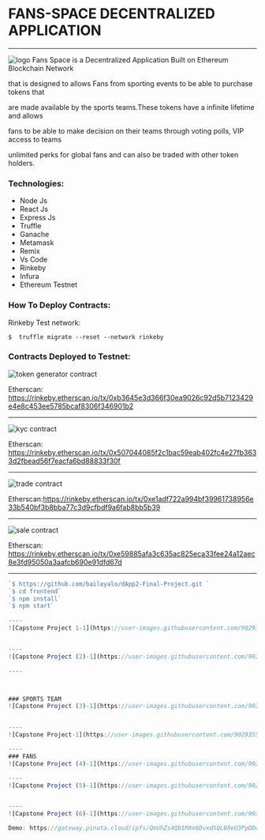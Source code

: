# FANS-SPACE DECENTRALIZED APPLICATION
                
----




  ![logo](https://user-images.githubusercontent.com/90293555/163591799-6913bd06-027f-4241-845d-1229ada1a631.png)
 Fans Space is a Decentralized Application Built on Ethereum Blockchain Network
        
that is designed to allows Fans from sporting events to be able to purchase tokens that
            
are made available by the sports teams.These tokens have a infinite lifetime and allows
            
fans to be able to make decision on their teams through voting polls, VIP access to teams

unlimited perks for global fans and can also be traded with other token holders.


### Technologies:

- Node Js
- React Js
- Express Js
- Truffle
- Ganache
- Metamask
- Remix
- Vs Code
- Rinkeby
- Infura
- Ethereum Testnet


### How To Deploy Contracts:

Rinkeby Test network:

`$  truffle migrate --reset --network rinkeby`

### Contracts Deployed to Testnet:

![token generator contract](https://user-images.githubusercontent.com/90293555/164118169-15d55d61-6b13-44ba-bf19-801a969d14a7.jpg)


Etherscan: https://rinkeby.etherscan.io/tx/0xb3645e3d366f30ea9026c92d5b7123429e4e8c453ee5785bcaf8306f346901b2

----
![kyc contract](https://user-images.githubusercontent.com/90293555/164118184-7c1b2a66-929d-419c-8668-6da5596f10c9.jpg)


Etherscan: https://rinkeby.etherscan.io/tx/0x507044085f2c1bac59eab402fc4e27fb3633d2fbead56f7eacfa6bd88833f30f

----
![trade contract](https://user-images.githubusercontent.com/90293555/164118231-c44c4f02-bbb5-45b2-b6c8-f98aff3381f9.jpg)

Etherscan:https://rinkeby.etherscan.io/tx/0xe1adf722a994bf39961738956e33b540bf3b8bba77c3d9cfbdf9a6fab8bb5b39

----
![sale contract](https://user-images.githubusercontent.com/90293555/164118321-d68c83ca-815a-4c7e-aa7f-fe0291e4be53.jpg)


Etherscan: https://rinkeby.etherscan.io/tx/0xe59885afa3c635ac825eca33fee24a12aec8e3fd95050a3aafcb690e91dfd67d

----
```javascript
`$ https://github.com/baileyalo/dApp2-Final-Project.git `
`$ cd frontend`
`$ npm install`
`$ npm start`
    
----
![Capstone Project 1-1](https://user-images.githubusercontent.com/90293555/164121510-f56f53e1-eba2-440b-95dd-46df35d19d72.png)


----
![Capstone Project (2)-1](https://user-images.githubusercontent.com/90293555/164121583-5e0fd11c-d3b1-4eb9-be10-21fc8953c467.png)

----



### SPORTS TEAM
![Capstone Project (3)-1](https://user-images.githubusercontent.com/90293555/164121614-b1de5997-2568-4042-a7c3-8b98b4a4c093.png)


----
![Capstone Project-1](https://user-images.githubusercontent.com/90293555/164122018-c0e16e1b-60d3-4ed0-9f58-efaf4bc4d489.png)

----
### FANS
![Capstone Project (4)-1](https://user-images.githubusercontent.com/90293555/164121645-b05e34d9-20aa-41c2-a3f0-75aa7c90eba5.png)

----
![Capstone Project (5)-1](https://user-images.githubusercontent.com/90293555/164121764-3c4916ad-649a-48aa-ba54-ac334b0b7a34.png)


----
![Capstone Project (6)-1](https://user-images.githubusercontent.com/90293555/164121795-7872e228-a92b-41f9-b49e-e772ba1c1004.png)

Demo: https://gateway.pinata.cloud/ipfs/QmUhZs4Qb1MXo6DvxdSQLB8eU3PpDDexTzyDh3aEgkUZXD

